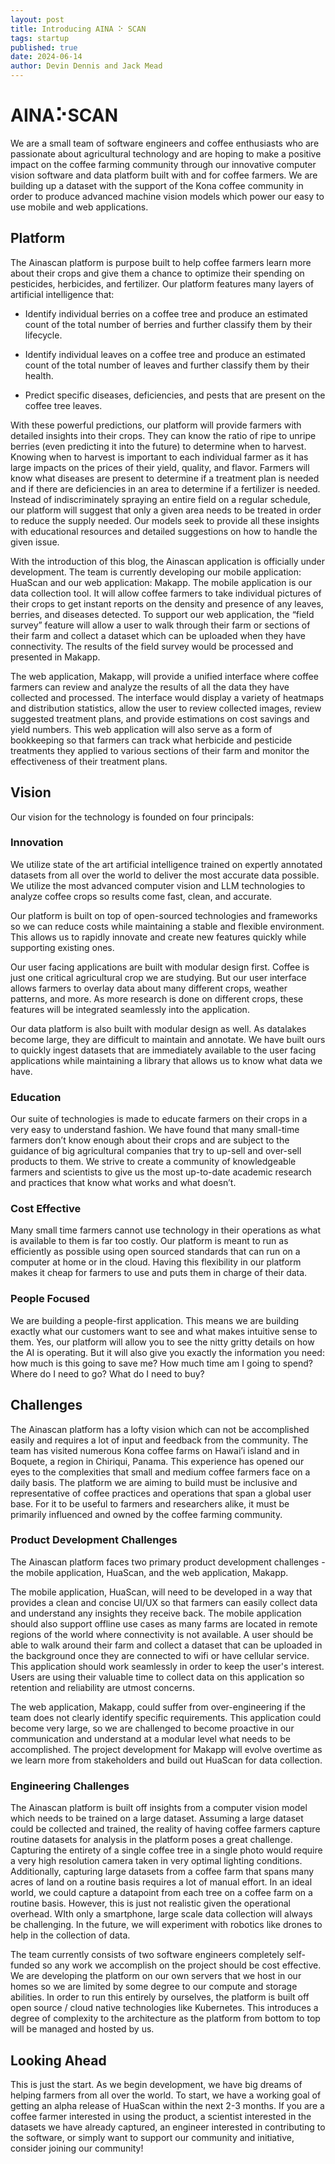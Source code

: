 ```yaml
---
layout: post
title: Introducing AINA ⠕ SCAN
tags: startup
published: true
date: 2024-06-14
author: Devin Dennis and Jack Mead
---
```

# AINA⠕SCAN

We are a small team of software engineers and coffee enthusiasts who are passionate about agricultural technology and are hoping to make a positive impact on the coffee farming community through our innovative computer vision software and data platform built with and for coffee farmers. We are building up a dataset with the support of the Kona coffee community in order to produce advanced machine vision models which power our easy to use mobile and web applications.

## Platform

The Ainascan platform is purpose built to help coffee farmers learn more about their crops and give them a chance to optimize their spending on pesticides, herbicides, and fertilizer. Our platform features many layers of artificial intelligence that:

- Identify individual berries on a coffee tree and produce an estimated count of the total number of berries and further classify them by their lifecycle.

- Identify individual leaves on a coffee tree and produce an estimated count of the total number of leaves and further classify them by their health.

- Predict specific diseases, deficiencies, and pests that are present on the coffee tree leaves.

With these powerful predictions, our platform will provide farmers with detailed insights into their crops. They can know the ratio of ripe to unripe berries (even predicting it into the future) to determine when to harvest. Knowing when to harvest is important to each individual farmer as it has large impacts on the prices of their yield, quality, and flavor. Farmers will know what diseases are present to determine if a treatment plan is needed and if there are deficiencies in an area to determine if a fertilizer is needed. Instead of indiscriminately spraying an entire field on a regular schedule, our platform will suggest that only a given area needs to be treated in order to reduce the supply needed. Our models seek to provide all these insights with educational resources and detailed suggestions on how to handle the given issue.

With the introduction of this blog, the Ainascan application is officially under development. The team is currently developing our mobile application: HuaScan and our web application: Makapp. The mobile application is our data collection tool. It will allow coffee farmers to take individual pictures of their crops to get instant reports on the density and presence of any leaves, berries, and diseases detected. To support our web application, the “field survey” feature will allow a user to walk through their farm or sections of their farm and collect a dataset which can be uploaded when they have connectivity. The results of the field survey would be processed and presented in Makapp. 

The web application, Makapp, will provide a unified interface where coffee farmers can review and analyze the results of all the data they have collected and processed. The interface would display a variety of heatmaps and distribution statistics, allow the user to review collected images, review suggested treatment plans, and provide estimations on cost savings and yield numbers. This web application will also serve as a form of bookkeeping so that farmers can track what herbicide and pesticide treatments they applied to various sections of their farm and monitor the effectiveness of their treatment plans.

## Vision

Our vision for the technology is founded on four principals:

### Innovation

We utilize state of the art artificial intelligence trained on expertly annotated datasets from all over the world to deliver the most accurate data possible. We utilize the most advanced computer vision and LLM technologies to analyze coffee crops so results come fast, clean, and accurate.

Our platform is built on top of open-sourced technologies and frameworks so we can reduce costs while maintaining a stable and flexible environment. This allows us to rapidly innovate and create new features quickly while supporting existing ones.

Our user facing applications are built with modular design first. Coffee is just one critical agricultural crop we are studying. But our user interface allows farmers to overlay data about many different crops, weather patterns, and more. As more research is done on different crops, these features will be integrated seamlessly into the application.

Our data platform is also built with modular design as well. As datalakes become large, they are difficult to maintain and annotate. We have built ours to quickly ingest datasets that are immediately available to the user facing applications while maintaining a library that allows us to know what data we have.

### Education

Our suite of technologies is made to educate farmers on their crops in a very easy to understand fashion. We have found that many small-time farmers don’t know enough about their crops and are subject to the guidance of big agricultural companies that try to up-sell and over-sell products to them. We strive to create a community of knowledgeable farmers and scientists to give us the most up-to-date academic research and practices that know what works and what doesn’t.

### Cost Effective

Many small time farmers cannot use technology in their operations as what is available to them is far too costly. Our platform is meant to run as efficiently as possible using open sourced standards that can run on a computer at home or in the cloud. Having this flexibility in our platform makes it cheap for farmers to use and puts them in charge of their data.

### People Focused

We are building a people-first application. This means we are building exactly what our customers want to see and what makes intuitive sense to them. Yes, our platform will allow you to see the nitty gritty details on how the AI is operating. But it will also give you exactly the information you need: how much is this going to save me? How much time am I going to spend? Where do I need to go? What do I need to buy?

## Challenges

The Ainascan platform has a lofty vision which can not be accomplished easily and requires a lot of input and feedback from the community. The team has visited numerous Kona coffee farms on Hawai’i island and in Boquete, a region in Chiriqui, Panama. This experience has opened our eyes to the complexities that small and medium coffee farmers face on a daily basis. The platform we are aiming to build must be inclusive and representative of coffee practices and operations that span a global user base. For it to be useful to farmers and researchers alike, it must be primarily influenced and owned by the coffee farming community.

### Product Development Challenges

The Ainascan platform faces two primary product development challenges - the mobile application, HuaScan, and the web application, Makapp.

The mobile application, HuaScan, will need to be developed in a way that provides a clean and concise UI/UX so that farmers can easily collect data and understand any insights they receive back. The mobile application should also support offline use cases as many farms are located in remote regions of the world where connectivity is not available. A user should be able to walk around their farm and collect a dataset that can be uploaded in the background once they are connected to wifi or have cellular service. This application should work seamlessly in order to keep the user's interest. Users are using their valuable time to collect data on this application so retention and reliability are utmost concerns.

The web application, Makapp, could suffer from over-engineering if the team does not clearly identify specific requirements. This application could become very large, so we are challenged to become proactive in our communication and understand at a modular level what needs to be accomplished. The project development for Makapp will evolve overtime as we learn more from stakeholders and build out HuaScan for data collection.

### Engineering Challenges

The Ainascan platform is built off insights from a computer vision model which needs to be trained on a large dataset. Assuming a large dataset could be collected and trained, the reality of having coffee farmers capture routine datasets for analysis in the platform poses a great challenge. Capturing the entirety of a single coffee tree in a single photo would require a very high resolution camera taken in very optimal lighting conditions. Additionally, capturing large datasets from a coffee farm that spans many acres of land on a routine basis requires a lot of manual effort. In an ideal world, we could capture a datapoint from each tree on a coffee farm on a routine basis. However, this is just not realistic given the operational overhead. WIth only a smartphone, large scale data collection will always be challenging. In the future, we will experiment with robotics like drones to help in the collection of data.

The team currently consists of two software engineers completely self-funded so any work we accomplish on the project should be cost effective. We are developing the platform on our own servers that we host in our homes so we are limited by some degree to our compute and storage abilities. In order to run this entirely by ourselves, the platform is built off open source / cloud native technologies like Kubernetes. This introduces a degree of complexity to the architecture as the platform from bottom to top will be managed and hosted by us.

## Looking Ahead

This is just the start. As we begin development, we have big dreams of helping farmers from all over the world. To start, we have a working goal of getting an alpha release of HuaScan within the next 2-3 months. If you are a coffee farmer interested in using the product, a scientist interested in the datasets we have already captured, an engineer interested in contributing to the software, or simply want to support our community and initiative, consider joining our community!
